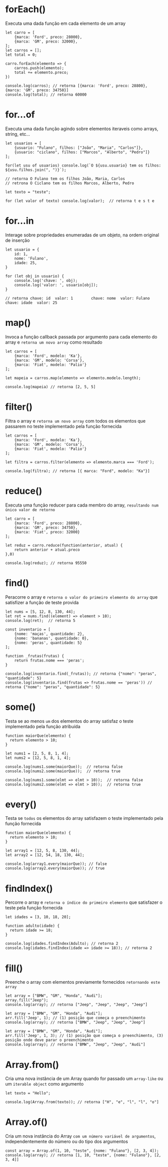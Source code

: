 # forEach()
Executa uma dada função em cada elemento de um array
    
    let carro = [
        {marca: 'Ford', preco: 28000},
        {marca: 'GM', preco: 32000},
    ];
    let carros = [];
    let total = 0;
    
    carro.forEach(elemento => {
        carros.push(elemento);
        total += elemento.preco;
    })
    
    console.log(carros); // retorna [{marca: 'Ford', preco: 28800}, {marca: 'GM', preco: 34750}]
    console.log(total); // retorna 60000
    
# for...of
Executa uma dada função agindo sobre elementos iteraveis como arrays, string, etc...
    
    let usuarios = [
        {usuario: "Fulano", filhos: ["João", "Maria", "Carlos"]},
        {usuario: "ciclano", filhos: ["Marcos", "Alberto", "Pedro"]}
    ];

    for(let usu of usuarios) console.log(`O ${usu.usuario} tem os filhos: ${usu.filhos.join(", ")}`);
    
    // retorna O Fulano tem os filhos João, Maria, Carlos
    // retrona O Ciclano tem os filhos Marcos, Alberto, Pedro
    
    let texto = "teste";

    for (let valor of texto) console.log(valor);  // retorna t e s t e
    
# for...in
Interage sobre propriedades enumeradas de um objeto, na ordem original de inserção
	
    let usuario = {
        id: 1,
        nome: 'Fulano',
        idade: 25,
    }
    
    for (let obj in usuario) {
        console.log('chave: ', obj);
        console.log('valor: ', usuario[obj]);
    }
    
    // retorna chave: id  valor: 1        chave: nome  valor: Fulano       chave: idade  valor: 25
    
# map()
Invoca a função callback passada por argumento para cada elemento do array e `retorna um novo array` como resultado
    
    let carros = [
	    {marca: 'Ford', modelo: 'Ka'},
	    {marca: 'GM', modelo: 'Corsa'},
	    {marca: 'Fiat', modelo: 'Palio'}
    ];
    
    let mapeia = carros.map(elemento => elemento.modelo.length);

    console.log(mapeia) // retorna [2, 5, 5]

# filter()
Filtra o array e `retorna um novo array` com todos os elementos que passarem no teste implementado pela função fornecida

    let carros = [
	    {marca: 'Ford', modelo: 'Ka'},
	    {marca: 'GM', modelo: 'Corsa'},
	    {marca: 'Fiat', modelo: 'Palio'}
    ];

    let filtra = carros.filter(elemento => elemento.marca === 'Ford');

    console.log(filtra); // retorna [{ marca: "Ford", modelo: "Ka"}]

# reduce()
Executa uma função reducer para cada membro do array, `resultando num único valor de retorno`

    let carro = [
        {marca: 'Ford', preco: 28800},
        {marca: 'GM', preco: 34750},
        {marca: 'Fiat', preco: 32000}
    ];

    let reduz = carro.reduce(function(anterior, atual) {
	    return anterior + atual.preco
    },0)

    console.log(reduz); // retorna 95550

# find()
Peracorre o array e `retorna o valor do primeiro elemento do array` que satisfizer a função de teste provida

    let nums = [5, 12, 8, 130, 44];
    let ret = nums.find((element) => element > 10);
    console.log(ret);  // retorna 5

    const inventario = [
        {nome: 'maças', quantidade: 2},
        {nome: 'bananas', quantidade: 0},
        {nome: 'peras', quantidade: 5}
    ];

    function _frutas(frutas) {
        return frutas.nome === 'peras';
    }	 

    console.log(inventario.find(_frutas)); // retorna {"nome": "peras", "quantidade": 5}
    console.log(inventario.find(frutas => frutas.nome == 'peras')) // retorna {"nome": "peras", "quantidade": 5}

# some()
Testa se ao menos `um` dos elementos do array satisfaz o teste implementado pela função atribuída

    function maiorQue(elemento) {
      return elemento > 10;
    }

    let nums1 = [2, 5, 8, 1, 4];
    let nums2 = [12, 5, 8, 1, 4];

    console.log(nums1.some(maiorQue));  // retorna false
    console.log(nums2.some(maiorQue));  // retorna true

    console.log(nums1.some(elmt => elmt > 10));  // retorna false
    console.log(nums2.some(elmt => elmt > 10));  // retorna true

# every()
Testa se `todos` os elementos do array satisfazem o teste implementado pela função fornecida

    function maiorQue(elemento) {
      return elemento > 10;
    }

    let array1 = [12, 5, 8, 130, 44];
    let array2 = [12, 54, 18, 130, 44];

    console.log(array1.every(maiorQue)); // false
    console.log(array2.every(maiorQue)); // true


# findIndex()
Percorre o array e `retorna o índice do primeiro elemento` que satisfazer o teste pela função fornecida


    let idades = [3, 10, 18, 20];

    function adulto(idade) {
      return idade >= 18;
    }

    console.log(idades.findIndex(Adulto); // retorna 2
    console.log(idades.findIndex(idade => idade >= 18)); // retorna 2
    
# fill()
Preenche o array com elementos previamente fornecidos `retornando este array`

    let array = ["BMW", "GM", "Honda", "Audi"];
    array.fill("Jeep");
    console.log(array); // retorna ["Jeep", "Jeep", "Jeep", "Jeep"]

    let array = ["BMW", "GM", "Honda", "Audi"];
    arr.fill('Jeep', 1); // (1) posição que começa o preenchimento
    console.log(array); // retorna ["BMW", "Jeep", "Jeep", "Jeep"]
    
    let array = ["BMW", "GM", "Honda", "Audi"];
    arr.fill('Jeep', 1, 3); // (1) posição que começa o preenchimento, (3) posição onde deve parar o preenchimento
    console.log(array); // retorna ["BMW", "Jeep", "Jeep", "Audi"]

# Array.from()
Cria uma nova instância de um Array quando for passado um `array-like` ou um `iterable object` como argumento

    let texto = "Hello";
    
    console.log(Array.from(texto)); // retorna ["H", "e", "l", "l", "o"]
    
# Array.of()
Cria um nova instância do Array `com um número variável de argumentos`, independentemente do número ou do tipo dos argumentos

    const array = Array.of(1, 10, "teste", {nome: "Fulano"}, [2, 3, 4]);
    console.log(array); // retorna [1, 10, "teste", {nome: "Fulano"}, [2, 3, 4]]
